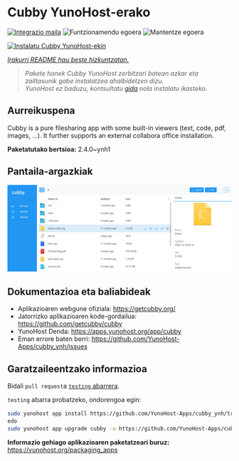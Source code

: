 <!--
Ohart ongi: README hau automatikoki sortu da <https://github.com/YunoHost/apps/tree/master/tools/readme_generator>ri esker
EZ editatu eskuz.
-->

# Cubby YunoHost-erako

[![Integrazio maila](https://apps.yunohost.org/badge/integration/cubby)](https://ci-apps.yunohost.org/ci/apps/cubby/)
![Funtzionamendu egoera](https://apps.yunohost.org/badge/state/cubby)
![Mantentze egoera](https://apps.yunohost.org/badge/maintained/cubby)

[![Instalatu Cubby YunoHost-ekin](https://install-app.yunohost.org/install-with-yunohost.svg)](https://install-app.yunohost.org/?app=cubby)

*[Irakurri README hau beste hizkuntzatan.](./ALL_README.md)*

> *Pakete honek Cubby YunoHost zerbitzari batean azkar eta zailtasunik gabe instalatzea ahalbidetzen dizu.*  
> *YunoHost ez baduzu, kontsultatu [gida](https://yunohost.org/install) nola instalatu ikasteko.*

## Aurreikuspena

Cubby is a pure filesharing app with some built-in viewers (text, code, pdf, images, ...). It further supports an external collabora office installation.


**Paketatutako bertsioa:** 2.4.0~ynh1

## Pantaila-argazkiak

![Cubby(r)en pantaila-argazkia](./doc/screenshots/screenshot.png)

## Dokumentazioa eta baliabideak

- Aplikazioaren webgune ofiziala: <https://getcubby.org/>
- Jatorrizko aplikazioaren kode-gordailua: <https://github.com/getcubby/cubby>
- YunoHost Denda: <https://apps.yunohost.org/app/cubby>
- Eman errore baten berri: <https://github.com/YunoHost-Apps/cubby_ynh/issues>

## Garatzaileentzako informazioa

Bidali `pull request`a [`testing` abarrera](https://github.com/YunoHost-Apps/cubby_ynh/tree/testing).

`testing` abarra probatzeko, ondorengoa egin:

```bash
sudo yunohost app install https://github.com/YunoHost-Apps/cubby_ynh/tree/testing --debug
edo
sudo yunohost app upgrade cubby -u https://github.com/YunoHost-Apps/cubby_ynh/tree/testing --debug
```

**Informazio gehiago aplikazioaren paketatzeari buruz:** <https://yunohost.org/packaging_apps>
